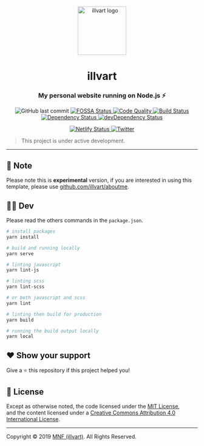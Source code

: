<p align="center">
  <br>
  <a href="https://illvart.com" title="illvart"><img width="128" src="https://raw.githubusercontent.com/illvart/illvart/master/src/assets/img/logo/icon-128x128.png" alt="illvart logo"></a></p>
</p>
<h1 align="center">illvart</a></h1>
<h3 align="center">My personal website running on <strong>Node.js</strong> ⚡️</h3>
<p align="center">
  <img alt="GitHub last commit" src="https://img.shields.io/github/last-commit/illvart/illvart.svg">
  <a href="https://app.fossa.io/projects/git%2Bgithub.com%2Fillvart%2Fillvart?ref=badge_shield" title="FOSSA">
    <img alt="FOSSA Status" src="https://app.fossa.io/api/projects/git%2Bgithub.com%2Fillvart%2Fillvart.svg?type=shield" />
  </a>
  <a href="https://www.codacy.com/app/illvart/illvart?utm_source=github.com&amp;utm_medium=referral&amp;utm_content=illvart/illvart&amp;utm_campaign=Badge_Grade" title="Codacy">
    <img alt="Code Quality" src="https://api.codacy.com/project/badge/Grade/7ff26dcaf8924512a58c766c13e2568c" />
  </a>
  <a href="https://travis-ci.com/illvart/illvart" title="Travis CI">
    <img alt="Build Status" src="https://travis-ci.com/illvart/illvart.svg?branch=master" />
  </a>
  <a href="https://david-dm.org/illvart/illvart" title="Watch Dependency">
    <img alt="Dependency Status" src="https://david-dm.org/illvart/illvart/status.svg" />
  </a>
  <a href="https://david-dm.org/illvart/illvart?type=dev" title="Watch devDependency">
    <img alt="devDependency Status" src="https://david-dm.org/illvart/illvart/dev-status.svg" />
  </a>
</p>
<p align="center">
  <a href="https://app.netlify.com/sites/illvart/deploys" title="Netlify">
    <img alt="Netlify Status" src="https://api.netlify.com/api/v1/badges/0392af17-3c20-4278-8139-7dbabd347d5c/deploy-status" />
  </a>
  <a href="https://twitter.com/illvart" title="Follow me on Twitter">
    <img alt="Twitter" src="https://img.shields.io/twitter/follow/illvart.svg?label=follow+MNF" />
  </a>
</p>

> This project is under active development.

---

## 🙏 Note
Please note this is **experimental** version, if you are interested in using this template, please use [github.com/illvart/aboutme](https://github.com/illvart/aboutme).

## 👨‍💻 Dev
Please read the others commands in the ```package.json```.

```sh
# install packages
yarn install

# build and running locally
yarn serve

# linting javascript
yarn lint-js

# linting scss
yarn lint-scss

# or both javascript and scss
yarn lint

# linting then build for production
yarn build

# running the build output locally
yarn local
```

## ❤️ Show your support
Give a ⭐️ this repository if this project helped you!

## 📝 License
Except as otherwise noted, the code licensed under the [MIT License](LICENSE),<br> 
and the content licensed under a [Creative Commons Attribution 4.0 International License](http://creativecommons.org/licenses/by/4.0/).

---

Copyright © 2019 [MNF (illvart)](https://github.com/illvart). All Rights Reserved.
